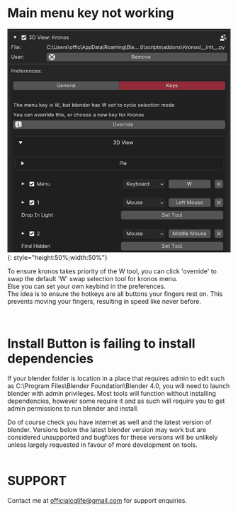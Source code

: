 
<h1> Main menu key not working </h1>

![Alt Text](images/hotkey.png){: style="height:50%;width:50%"}

To ensure kronos takes priority of the W tool, you can click  'override' to swap the default 'W' swap selection tool for kronos menu.
<br>
Else you can set your own keybind in the preferences.
<br>
The idea is to ensure the hotkeys are all buttons your fingers rest on. This prevents moving your fingers,
resulting in speed like never before.

<br>

<h1> Install Button is failing to install dependencies </h1>

If your blender folder is location in a place that requires admin to edit such as C:\Program Files\Blender Foundation\Blender 4.0,
you will need to launch blender with admin privileges. Most tools will function without installing dependencies, however some require it and
as such will require you to get admin permissions to run blender and install.
<br>

 Do of course check you have internet as well and the latest version of blender.
Versions below the latest blender version may work but are considered unsupported and bugfixes for these versions will be unlikely unless largely requested
in favour of more development on tools.
<br>
<br>
<h1> SUPPORT </h1>

Contact me at officialcglife@gmail.com for support enquiries.

